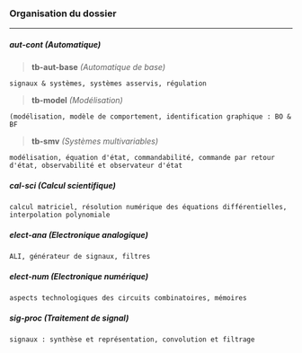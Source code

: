 ### Organisation du dossier
------
##### **aut-cont**  *(Automatique)* 
> **tb-aut-base** *(Automatique de base)*
```
signaux & systèmes, systèmes asservis, régulation
```
> **tb-model** *(Modélisation)*
```
(modélisation, modèle de comportement, identification graphique : BO & BF
```
> **tb-smv** *(Systèmes multivariables)*
```
modélisation, équation d'état, commandabilité, commande par retour d'état, observabilité et observateur d'état 
```
##### **cal-sci** *(Calcul scientifique)*
```
calcul matriciel, résolution numérique des équations différentielles, interpolation polynomiale
```
##### **elect-ana** *(Electronique analogique)* 
```
ALI, générateur de signaux, filtres
```
##### **elect-num** *(Electronique numérique)*
```
aspects technologiques des circuits combinatoires, mémoires
```
##### **sig-proc** *(Traitement de signal)*
```
signaux : synthèse et représentation, convolution et filtrage
```
